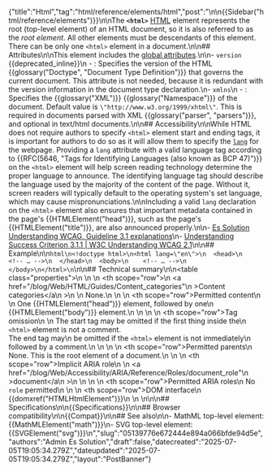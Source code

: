 {"title":"Html","tag":"html/reference/elements/html","post":"\n\n{{Sidebar(\"html/reference/elements\")}}\n\nThe **`<html>`** [HTML](/blog/Web/HTML) element represents the root (top-level element) of an HTML document, so it is also referred to as the _root element_. All other elements must be descendants of this element. There can be only one `<html>` element in a document.\n\n## Attributes\n\nThis element includes the [global attributes](/blog/Web/HTML/Reference/Global_attributes).\n\n- `version` {{deprecated_inline}}\n  - : Specifies the version of the HTML {{glossary(\"Doctype\", \"Document Type Definition\")}} that governs the current document. This attribute is not needed, because it is redundant with the version information in the document type declaration.\n- `xmlns`\n  - : Specifies the {{glossary(\"XML\")}} {{glossary(\"Namespace\")}} of the document. Default value is `\"http://www.w3.org/1999/xhtml\"`. This is required in documents parsed with XML {{glossary(\"parser\", \"parsers\")}}, and optional in text/html documents.\n\n## Accessibility\n\nWhile HTML does not require authors to specify `<html>` element start and ending tags, it is important for authors to do so as it will allow them to specify the [`lang`](/blog/Web/HTML/Reference/Global_attributes/lang) for the webpage. Providing a `lang` attribute with a valid language tag according to {{RFC(5646, \"Tags for Identifying Languages (also known as BCP 47)\")}} on the `<html>` element will help screen reading technology determine the proper language to announce. The identifying language tag should describe the language used by the majority of the content of the page. Without it, screen readers will typically default to the operating system's set language, which may cause mispronunciations.\n\nIncluding a valid `lang` declaration on the `<html>` element also ensures that important metadata contained in the page's {{HTMLElement(\"head\")}}, such as the page's {{HTMLElement(\"title\")}}, are also announced properly.\n\n- [Es Solution Understanding WCAG, Guideline 3.1 explanations](/blog/Web/Accessibility/Guides/Understanding_WCAG/Understandable#guideline_3.1_%e2%80%94_readable_make_text_content_readable_and_understandable)\n- [Understanding Success Criterion 3.1.1 | W3C Understanding WCAG 2.1](https://www.w3.org/WAI/WCAG21/Understanding/language-of-page.html)\n\n## Example\n\n```html\n<!doctype html>\n<html lang=\"en\">\n  <head>\n    <!-- … -->\n  </head>\n  <body>\n    <!-- … -->\n  </body>\n</html>\n```\n\n## Technical summary\n\n<table class=\"properties\">\n  <tbody>\n    <tr>\n      <th scope=\"row\">\n        <a href=\"/blog/Web/HTML/Guides/Content_categories\"\n          >Content categories</a\n        >\n      </th>\n      <td>None.</td>\n    </tr>\n    <tr>\n      <th scope=\"row\">Permitted content</th>\n      <td>\n        One {{HTMLElement(\"head\")}} element, followed by one\n        {{HTMLElement(\"body\")}} element.\n      </td>\n    </tr>\n    <tr>\n      <th scope=\"row\">Tag omission</th>\n      <td>\n        The start tag may be omitted if the first thing inside the\n        <code>&#x3C;html></code> element is not a comment.<br>The end tag may\n        be omitted if the <code>&#x3C;html></code> element is not immediately\n        followed by a comment.\n      </td>\n    </tr>\n    <tr>\n      <th scope=\"row\">Permitted parents</th>\n      <td>None. This is the root element of a document.</td>\n    </tr>\n    <tr>\n      <th scope=\"row\">Implicit ARIA role</th>\n      <td>\n        <a href=\"/blog/Web/Accessibility/ARIA/Reference/Roles/document_role\"\n          >document</a\n        >\n      </td>\n    </tr>\n    <tr>\n      <th scope=\"row\">Permitted ARIA roles</th>\n      <td>No <code>role</code> permitted</td>\n    </tr>\n    <tr>\n      <th scope=\"row\">DOM interface</th>\n      <td>{{domxref(\"HTMLHtmlElement\")}}</td>\n    </tr>\n  </tbody>\n</table>\n\n## Specifications\n\n{{Specifications}}\n\n## Browser compatibility\n\n{{Compat}}\n\n## See also\n\n- MathML top-level element: {{MathMLElement(\"math\")}}\n- SVG top-level element: {{SVGElement(\"svg\")}}\n","slug":"05139776e672444e894a066bfde94d5e","authors":"Admin Es Solution","draft":false,"datecreated":"2025-07-05T19:05:34.279Z","dateupdated":"2025-07-05T19:05:34.279Z","layout":"PostBanner"}